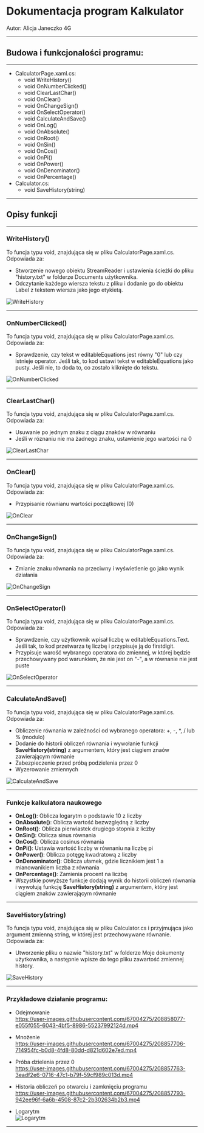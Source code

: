 # Dokumentacja program Kalkulator
Autor: Alicja Janeczko 4G

___

## Budowa i funkcjonalości programu:

___

* CalculatorPage.xaml.cs:
  * void WriteHistory()
  * void OnNumberClicked()
  * void ClearLastChar()
  * void OnClear()
  * void OnChangeSign()
  * void OnSelectOperator()
  * void CalculateAndSave()
  * void OnLog()
  * void OnAbsolute()
  * void OnRoot()
  * void OnSin()
  * void OnCos()
  * void OnPi()
  * void OnPower()
  * void OnDenominator()
  * void OnPercentage()
* Calculator.cs:
  * void SaveHistory(string)

___

## Opisy funkcji

___

### WriteHistory()
To funcja typu void, znajdująca się w pliku CalculatorPage.xaml.cs. Odpowiada za:
* Stworzenie nowego obiektu StreamReader i ustawienia ścieżki do pliku "history.txt" w folderze Documents użytkownika.
* Odczytanie każdego wiersza tekstu z pliku i dodanie go do obiektu Label z tekstem wiersza jako jego etykietą.

![WriteHistory](images/wh1.png)

___

### OnNumberClicked()
To funcja typu void, znajdująca się w pliku CalculatorPage.xaml.cs. Odpowiada za:

* Sprawdzenie, czy tekst w editableEquations jest równy "0" lub czy istnieje operator. Jeśli tak, to kod ustawi tekst w editableEquations jako pusty. Jeśli nie, to doda to, co zostało kliknięte do tekstu.

![OnNumberClicked](images/onc2.png)

___

### ClearLastChar()
To funcja typu void, znajdująca się w pliku CalculatorPage.xaml.cs. Odpowiada za:

* Usuwanie po jednym znaku z ciągu znaków w równaniu
* Jeśli w róznaniu nie ma żadnego znaku, ustawienie jego wartości na 0

![ClearLastChar](images/clc3.PNG)
___

### OnClear()
To funcja typu void, znajdująca się w pliku CalculatorPage.xaml.cs. Odpowiada za:

* Przypisanie równianu wartości początkowej (0)
 
![OnClear](images/oc4.PNG)
___

### OnChangeSign()
To funcja typu void, znajdująca się w pliku CalculatorPage.xaml.cs. Odpowiada za:

* Zmianie znaku równania na przeciwny i wyświetlenie go jako wynik działania

![OnChangeSign](images/ocs5.PNG)

___

### OnSelectOperator()
To funcja typu void, znajdująca się w pliku CalculatorPage.xaml.cs. Odpowiada za:

* Sprawdzenie, czy użytkownik wpisał liczbę w editableEquations.Text. Jeśli tak, to kod przetwarza tę liczbę i przypisuje ją do firstdigit.
* Przypisuje warość wybranego operatora do zmiennej, w której będzie przechowywany pod warunkiem, że nie jest on "-", a w równanie nie jest puste

![OnSelectOperator](images/oso6.PNG)

___

### CalculateAndSave()
To funcja typu void, znajdująca się w pliku CalculatorPage.xaml.cs. Odpowiada za:

* Obliczenie równania w zależności od wybranego operatora: +, -, *, / lub % (modulo)
* Dodanie do historii obliczeń równania i wywołanie funkcji **SaveHistory(string)** z argumentem, który jest ciągiem znaów zawierającym równanie
* Zabezpieczenie przed próbą podzielenia przez 0
* Wyzerowanie zmiennych
  
![CalculateAndSave](images/cas7.png)
___

### Funkcje kalkulatora naukowego
* **OnLog()**: Oblicza logarytm o podstawie 10 z liczby
* **OnAbsolute()**: Oblicza wartość bezwzględną z liczby
* **OnRoot()**: Oblicza pierwiastek drugiego stopnia z liczby
* **OnSin()**: Oblicza sinus równania
* **OnCos()**: Oblicza cosinus równania
* **OnPi()**: Ustawia wartość liczby w równaniu na liczbę pi
* **OnPower()**: Oblicza potęgę kwadratową z liczby
* **OnDenominator()**: Oblicza ułamek, gdzie licznikiem jest 1 a mianowanikiem liczba z równania
* **OnPercentage()**: Zamienia procent na liczbę
* Wszystkie powyższe funkcje dodają wynik do historii obliczeń równania i wywołują funkcję **SaveHistory(string)** z argumentem, który jest ciągiem znaków zawierającym równanie
___

### SaveHistory(string)
To funcja typu void, znajdująca się w pliku Calculator.cs i przyjmująca jako argument zmienną string, w której jest przechowywane równanie. Odpowiada za:

* Utworzenie pliku o nazwie "history.txt" w folderze Moje dokumenty użytkownika, a następnie wpisze do tego pliku zawartość zmiennej history.
 
![SaveHistory](images/sh8.PNG)
___

### Przykładowe działanie programu: 

* Odejmowanie  
https://user-images.githubusercontent.com/67004275/208858077-e055f055-6043-4bf5-8986-55237992124d.mp4

* Mnożenie  
https://user-images.githubusercontent.com/67004275/208857706-714954fc-b0d8-4fd8-80dd-d821d602e7ed.mp4

* Próba dzielenia przez 0  
https://user-images.githubusercontent.com/67004275/208857763-3eadf2e6-0716-47c1-b79f-59cf989c013d.mp4

* Historia obliczeń po otwarciu i zamknięciu programu  
https://user-images.githubusercontent.com/67004275/208857793-942ee96f-6a6b-4508-87c2-2b302634b2b3.mp4

* Logarytm  
![Logarytm](images/log.PNG)

___

